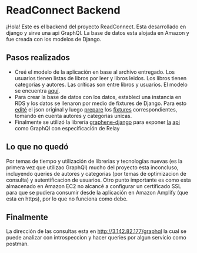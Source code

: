 # ReadConnect Backend
¡Hola! Este es el backend del proyecto ReadConnect. Esta desarrollado en django y sirve una api GraphQl. La base de datos esta alojada en Amazon y fue creada con los modelos de Django.

## Pasos realizados

- Creé el modelo de la aplicación en base al archivo entregado. Los usuarios tienen listas de libros por leer y libros leidos. Los libros tienen categorias y autores. Las críticas son entre libros y usuarios. El modelo se encuentra [aquí](https://github.com/stixbunny/readconnect_back/blob/main/website/models.py).
- Para crear la base de datos con los datos, establecí una instancia en RDS y los datos se llenaron por medio de fixtures de Django. Para esto [edité](https://github.com/stixbunny/readconnect_back/blob/main/fix_json.py) el json original y luego [prepare](https://github.com/stixbunny/readconnect_back/blob/main/create_fixture.py) los [fixtures](https://github.com/stixbunny/readconnect_back/blob/main/fixture.json) correspondientes, tomando en cuenta autores y categorias unicas.
- Finalmente se utilizó la librería [graphene-django](https://github.com/graphql-python/graphene-django) para exponer [la](https://github.com/stixbunny/readconnect_back/blob/main/website/types.py) [api](https://github.com/stixbunny/readconnect_back/blob/main/website/schema.py) como GraphQl con especificación de Relay

## Lo que no quedó

Por temas de tiempo y utilización de librerias y tecnologías nuevas (es la primera vez que utilizao GraphQl) mucho del proyecto esta inconcluso, incluyendo queries de autores y categorias (por temas de optimizacion de consulta) y autentificacion de usuarios.
Otro punto importante es como esta almacenado en Amazon EC2 no alcancé a configurar un certificado SSL para que se pudiera consumir desde la aplicación en Amazon Amplify (que esta en https), por lo que no funciona como debe.

## Finalmente

La dirección de las consultas esta en http://3.142.82.177/graphql la cual se puede analizar con introspeccion y hacer queries por algun servicio como postman.
